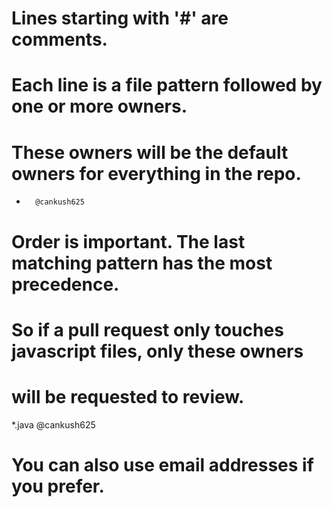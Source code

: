 # Lines starting with '#' are comments.
# Each line is a file pattern followed by one or more owners.

# These owners will be the default owners for everything in the repo.
*       @cankush625

# Order is important. The last matching pattern has the most precedence.
# So if a pull request only touches javascript files, only these owners
# will be requested to review.
*.java    @cankush625

# You can also use email addresses if you prefer.
